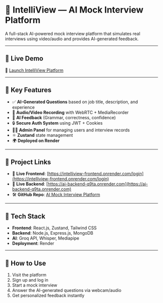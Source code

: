 # 💼 IntelliView — AI Mock Interview Platform

A full-stack AI-powered mock interview platform that simulates real interviews using video/audio and provides AI-generated feedback.

---

## 🚀 Live Demo

🔗 [Launch IntelliView Platform](https://intelliview-frontend.onrender.com/login)

---

## 🧠 Key Features

- ✅ **AI-Generated Questions** based on job title, description, and experience
- 🎤 **Audio/Video Recording** with WebRTC + MediaRecorder
- 🤖 **AI Feedback** (Grammar, correctness, confidence)
- 🔒 **Secure Auth System** using JWT + Cookies
- 👨‍💼 **Admin Panel** for managing users and interview records
- ⚛️ **Zustand** state management
- 🌍 **Deployed on Render**

---

## 📁 Project Links

- 🔗 **Live Frontend**: [https://intelliview-frontend.onrender.com/login](https://intelliview-frontend.onrender.com/login)
- 🔗 **Live Backend**: [https://ai-backend-q9ta.onrender.com](https://ai-backend-q9ta.onrender.com)
- 🛠️ **GitHub Repo**: [AI Mock Interview Platform](https://github.com/praveen-122004/AI-Mock-interview-platform)

---

## 🧰 Tech Stack

- **Frontend**: React.js, Zustand, Tailwind CSS
- **Backend**: Node.js, Express.js, MongoDB
- **AI**: Groq API, Whisper, Mediapipe
- **Deployment**: Render

---

## 🧪 How to Use

1. Visit the platform
2. Sign up and log in
3. Start a mock interview
4. Answer the AI-generated questions via webcam/audio
5. Get personalized feedback instantly




